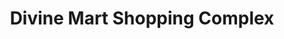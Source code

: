 ---
title: "Divine Mart Shopping Complex"
url: /manila/divine-mart-shopping-complex/
shop: Einkaufszentrum
---